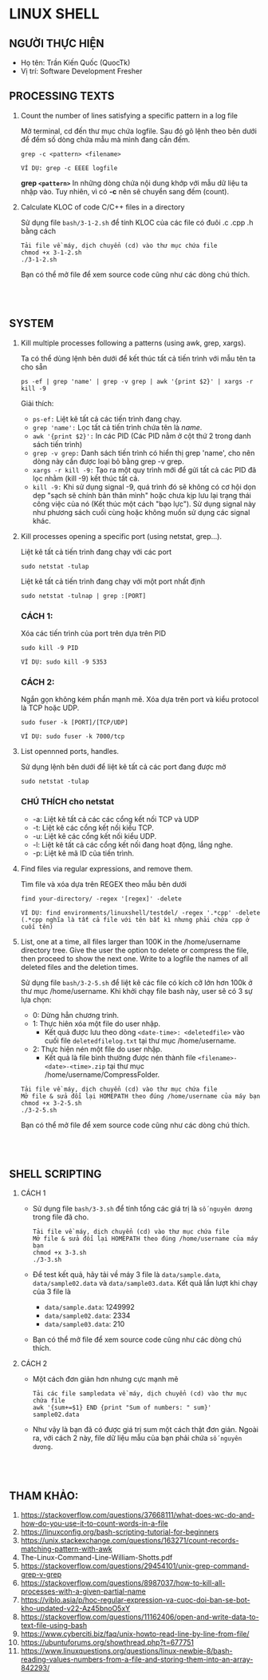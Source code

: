 # LINUX SHELL

## NGƯỜI THỰC HIỆN

* Họ tên: Trần Kiến Quốc (QuocTk)
* Vị trí: Software Development Fresher

## PROCESSING TEXTS

1. Count the number of lines satisfying a specific pattern in a log file

    Mở terminal, cd đến thư mục chứa logfile. Sau đó gõ lệnh theo bên dưới để đếm số dòng chứa mẫu mà mình đang cần đếm.
    ```
    grep -c <pattern> <filename> 

    VÍ DỤ: grep -c EEEE logfile
    ```

    **grep `<pattern>`** In những dòng chứa nội dung khớp với mẫu dữ liệu ta nhập vào. Tuy nhiên, vì có **-c** nên sẽ chuyển sang đếm (count).

2. Calculate KLOC of code C/C++ files in a directory

    Sử dụng file `bash/3-1-2.sh` để tính KLOC của các file có đuôi .c .cpp .h bằng cách
    ```
    Tải file về máy, dịch chuyển (cd) vào thư mục chứa file
    chmod +x 3-1-2.sh
    ./3-1-2.sh
    ```
    
    Bạn có thể mở file để xem source code cũng như các dòng chú thích.

<br/><br/>

## SYSTEM

1. Kill multiple processes following a patterns (using awk, grep, xargs).
   
    Ta có thể dùng lệnh bên dưới để kết thúc tất cả tiến trình với mẫu tên ta cho sẵn
    ```
    ps -ef | grep 'name' | grep -v grep | awk '{print $2}' | xargs -r kill -9
    ```

    Giải thích: 
     * `ps-ef:` Liệt kê tất cả các tiến trình đang chạy.
     * `grep 'name':` Lọc tất cả tiến trình chứa tên là *name*.
     * `awk '{print $2}':` In các PID (Các PID nằm ở cột thứ 2 trong danh sách tiến trình)
     * `grep -v grep:` Danh sách tiến trình có hiển thị grep 'name', cho nên dòng này cần được loại bỏ bằng grep -v grep.
     * `xargs -r kill -9:` Tạo ra một quy trình mới để gửi tất cả các PID đã lọc nhằm (kill -9) kết thúc tất cả.
     * `kill -9:` Khi sử dụng signal -9, quá trình đó sẽ không có cơ hội dọn dẹp "sạch sẽ chính bản thân mình" hoặc chưa kịp lưu lại trạng thái công việc của nó (Kết thúc một cách "bạo lực"). Sử dụng signal này như phương sách cuối cùng hoặc không muốn sử dụng các signal khác. 

2. Kill processes opening a specific port (using netstat, grep...).

    Liệt kê tất cả tiến trình đang chạy với các port
    ```
    sudo netstat -tulap
    ```

    Liệt kê tất cả tiến trình đang chạy với một port nhất định
    ```
    sudo netstat -tulnap | grep :[PORT]
    ```

    ### CÁCH 1:

    Xóa các tiến trình của port trên dựa trên PID
    ```
    sudo kill -9 PID

    VÍ DỤ: sudo kill -9 5353
    ```

    ### CÁCH 2:

    Ngắn gọn không kém phần mạnh mẽ. Xóa dựa trên port và kiểu protocol là TCP hoặc UDP.
    ```
    sudo fuser -k [PORT]/[TCP/UDP]

    VÍ DỤ: sudo fuser -k 7000/tcp
    ```

3. List opennned ports, handles.

    Sử dụng lệnh bên dưới để liệt kê tất cả các port đang được mở
    ```
    sudo netstat -tulap
    ```

    ### CHÚ THÍCH cho netstat

    * -a: Liệt kê tất cả các các cổng kết nối TCP và UDP
    * -t: Liệt kê các cổng kết nối kiểu TCP.
    * -u: Liệt kê các cổng kết nối kiểu UDP.
    * -l: Liệt kê tất cả các cổng kết nối đang hoạt động, lắng nghe.
    * -p: Liệt kê mã ID của tiến trình.

4. Find files via regular expressions, and remove them.

    Tìm file và xóa dựa trên REGEX theo mẫu bên dưới
    ```
    find your-directory/ -regex '[regex]' -delete

    VÍ DỤ: find environments/linuxshell/testdel/ -regex '.*cpp' -delete
    (.*cpp nghĩa là tất cả file với tên bất kì nhưng phải chứa cpp ở cuối tên)
    ```

5. List, one at a time, all files larger than 100K in the /home/username directory tree. Give the user the option to delete or compress the file, then proceed to show the next one. Write to a logfile the names of all deleted files and the deletion times.

    Sử dụng file `bash/3-2-5.sh` để liệt kê các file có kích cỡ lớn hơn 100k ở thư mục /home/username. Khi khởi chạy file bash này, user sẽ có 3 sự lựa chọn:
    * 0: Dừng hẳn chương trình.
    * 1: Thực hiên xóa một file do user nhập.
      * Kết quả được lưu theo dòng `<date-time>: <deletedfile>` vào cuối file `deletedfilelog.txt` tại thư mục /home/username.
    * 2: Thực hiện nén một file do user nhập.
      * Kết quả là file bình thường được nén thành file `<filename>-<date>-<time>.zip` tại thư mục /home/username/CompressFolder.

    ```
    Tải file về máy, dịch chuyển (cd) vào thư mục chứa file
    Mở file & sửa đổi lại HOMEPATH theo đúng /home/username của máy bạn
    chmod +x 3-2-5.sh
    ./3-2-5.sh
    ```
    
    Bạn có thể mở file để xem source code cũng như các dòng chú thích.

<br/><br/>

## SHELL SCRIPTING

1. CÁCH 1
    * Sử dụng file `bash/3-3.sh` để tính tổng các giá trị là `số nguyên dương` trong file đã cho. 
        ```
        Tải file về máy, dịch chuyển (cd) vào thư mục chứa file
        Mở file & sửa đổi lại HOMEPATH theo đúng /home/username của máy bạn
        chmod +x 3-3.sh
        ./3-3.sh
        ```

    * Để test kết quả, hãy tải về máy 3 file là `data/sample.data`, `data/sample02.data` và `data/sample03.data`. Kết quả lần lượt khi chạy của 3 file là
      * `data/sample.data`: 1249992
      * `data/sample02.data`: 2334
      * `data/sample03.data`: 210

    * Bạn có thể mở file để xem source code cũng như các dòng chú thích.

2. CÁCH 2
   * Một cách đơn giản hơn nhưng cực mạnh mẽ
        ```
        Tải các file sampledata về máy, dịch chuyển (cd) vào thư mục chứa file
        awk '{sum+=$1} END {print "Sum of numbers: " sum}' sample02.data
        ```
   * Như vậy là bạn đã có được giá trị sum một cách thật đơn giản. Ngoài ra, với cách 2 này, file dữ liệu mẫu của bạn phải chứa `số nguyên dương`.

<br/><br/>

## THAM KHẢO:

1. https://stackoverflow.com/questions/37668111/what-does-wc-do-and-how-do-you-use-it-to-count-words-in-a-file
2. https://linuxconfig.org/bash-scripting-tutorial-for-beginners
3. https://unix.stackexchange.com/questions/163271/count-records-matching-pattern-with-awk
4. The-Linux-Command-Line-William-Shotts.pdf
5. https://stackoverflow.com/questions/29454101/unix-grep-command-grep-v-grep
6. https://stackoverflow.com/questions/8987037/how-to-kill-all-processes-with-a-given-partial-name
7. https://viblo.asia/p/hoc-regular-expression-va-cuoc-doi-ban-se-bot-kho-updated-v22-Az45bnoO5xY
8. https://stackoverflow.com/questions/11162406/open-and-write-data-to-text-file-using-bash
9. https://www.cyberciti.biz/faq/unix-howto-read-line-by-line-from-file/
10. https://ubuntuforums.org/showthread.php?t=677751
11. https://www.linuxquestions.org/questions/linux-newbie-8/bash-reading-values-numbers-from-a-file-and-storing-them-into-an-array-842293/
